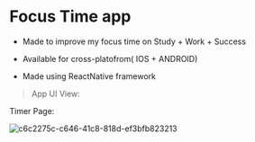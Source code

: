 # Focus Time app

- Made to improve my focus time on Study + Work + Success

- Available for cross-platofrom( IOS + ANDROID)

- Made using ReactNative framework

> App UI View:

Timer Page: 

![c6c2275c-c646-41c8-818d-ef3bfb823213](https://user-images.githubusercontent.com/52489083/138460345-c62d0023-bd6e-4670-941c-3253632290c5.jpg)

